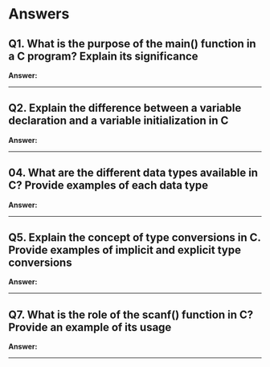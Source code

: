 # Answers

## Q1. What is the purpose of the main() function in a C program? Explain its significance

**Answer:** <Write your answer here>

---

## Q2. Explain the difference between a variable declaration and a variable initialization in C

**Answer:** <Write your answer here>

---

## 04. What are the different data types available in C? Provide examples of each data type

**Answer:** <Write your answer here>

---

## Q5. Explain the concept of type conversions in C. Provide examples of implicit and explicit type conversions

**Answer:** <Write your answer here>

---

## Q7. What is the role of the scanf() function in C? Provide an example of its usage

**Answer:** <Write your answer here>

---

